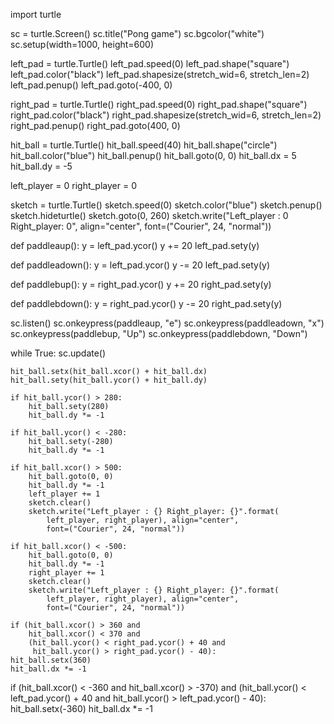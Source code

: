 import turtle

sc = turtle.Screen()
sc.title("Pong game")
sc.bgcolor("white")
sc.setup(width=1000, height=600)

left_pad = turtle.Turtle()
left_pad.speed(0)
left_pad.shape("square")
left_pad.color("black")
left_pad.shapesize(stretch_wid=6, stretch_len=2)
left_pad.penup()
left_pad.goto(-400, 0)

right_pad = turtle.Turtle()
right_pad.speed(0)
right_pad.shape("square")
right_pad.color("black")
right_pad.shapesize(stretch_wid=6, stretch_len=2)
right_pad.penup()
right_pad.goto(400, 0)

hit_ball = turtle.Turtle()
hit_ball.speed(40)
hit_ball.shape("circle")
hit_ball.color("blue")
hit_ball.penup()
hit_ball.goto(0, 0)
hit_ball.dx = 5
hit_ball.dy = -5

left_player = 0
right_player = 0

sketch = turtle.Turtle()
sketch.speed(0)
sketch.color("blue")
sketch.penup()
sketch.hideturtle()
sketch.goto(0, 260)
sketch.write("Left_player : 0 Right_player: 0",
             align="center", font=("Courier", 24, "normal"))


def paddleaup():
    y = left_pad.ycor()
    y += 20
    left_pad.sety(y)


def paddleadown():
    y = left_pad.ycor()
    y -= 20
    left_pad.sety(y)


def paddlebup():
    y = right_pad.ycor()
    y += 20
    right_pad.sety(y)


def paddlebdown():
    y = right_pad.ycor()
    y -= 20
    right_pad.sety(y)


sc.listen()
sc.onkeypress(paddleaup, "e")
sc.onkeypress(paddleadown, "x")
sc.onkeypress(paddlebup, "Up")
sc.onkeypress(paddlebdown, "Down")

while True:
    sc.update()

    hit_ball.setx(hit_ball.xcor() + hit_ball.dx)
    hit_ball.sety(hit_ball.ycor() + hit_ball.dy)

    if hit_ball.ycor() > 280:
        hit_ball.sety(280)
        hit_ball.dy *= -1

    if hit_ball.ycor() < -280:
        hit_ball.sety(-280)
        hit_ball.dy *= -1

    if hit_ball.xcor() > 500:
        hit_ball.goto(0, 0)
        hit_ball.dy *= -1
        left_player += 1
        sketch.clear()
        sketch.write("Left_player : {} Right_player: {}".format(
            left_player, right_player), align="center",
            font=("Courier", 24, "normal"))

    if hit_ball.xcor() < -500:
        hit_ball.goto(0, 0)
        hit_ball.dy *= -1
        right_player += 1
        sketch.clear()
        sketch.write("Left_player : {} Right_player: {}".format(
            left_player, right_player), align="center",
            font=("Courier", 24, "normal"))

    if (hit_ball.xcor() > 360 and
        hit_ball.xcor() < 370 and
        (hit_ball.ycor() < right_pad.ycor() + 40 and
         hit_ball.ycor() > right_pad.ycor() - 40):
    hit_ball.setx(360)
    hit_ball.dx *= -1

if (hit_ball.xcor() < -360 and
    hit_ball.xcor() > -370) and
    (hit_ball.ycor() < left_pad.ycor() + 40 and
     hit_ball.ycor() > left_pad.ycor() - 40):
hit_ball.setx(-360)
hit_ball.dx *= -1
